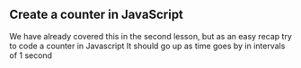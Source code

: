 ## Create a counter in JavaScript

We have already covered this in the second lesson, but as an easy recap try to code a counter in Javascript
It should go up as time goes by in intervals of 1 second  